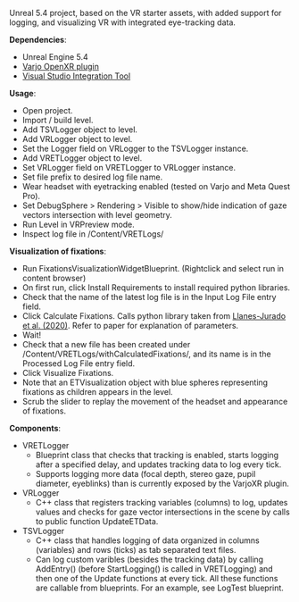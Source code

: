 Unreal 5.4 project, based on the VR starter assets, with added support for logging, and visualizing VR with integrated eye-tracking data.

**Dependencies**:
- Unreal Engine 5.4
- [Varjo OpenXR plugin](https://fab.com/s/5761f1f00efa)
- [Visual Studio Integration Tool](https://fab.com/s/81403d127574)

**Usage**:
- Open project.
- Import / build level.
- Add TSVLogger object to level.
- Add VRLogger object to level.
- Set the Logger field on VRLogger to the TSVLogger instance.
- Add VRETLogger object to level.
- Set VRLogger field on VRETLogger to VRLogger instance.
- Set file prefix to desired log file name.
- Wear headset with eyetracking enabled (tested on Varjo and Meta Quest Pro).
- Set DebugSphere > Rendering > Visible to show/hide indication of gaze vectors intersection with level geometry.
- Run Level in VRPreview mode.
- Inspect log file in /Content/VRETLogs/

**Visualization of fixations**:
- Run FixationsVisualizationWidgetBlueprint. (Rightclick and select run in content browser)
- On first run, click Install Requirements to install required python libraries.
- Check that the name of the latest log file is in the Input Log File entry field.
- Click Calculate Fixations. Calls python library taken from [Llanes-Jurado et al. (2020)](https://www.mdpi.com/1424-8220/20/17/4956). Refer to paper for explanation of parameters.
- Wait!
- Check that a new file has been created under /Content/VRETLogs/withCalculatedFixations/, and its name is in the Processed Log File entry field.
- Click Visualize Fixations.
- Note that an ETVisualization object with blue spheres representing fixations as children appears in the level.
- Scrub the slider to replay the movement of the headset and appearance of fixations.
  

**Components**:
- VRETLogger
  - Blueprint class that checks that tracking is enabled, starts logging after a specified delay, and updates tracking data to log every tick.
  - Supports logging more data (focal depth, stereo gaze, pupil diameter, eyeblinks) than is currently exposed by the VarjoXR plugin.
- VRLogger
  - C++ class that registers tracking variables (columns) to log, updates values and checks for gaze vector intersections in the scene by calls to public function UpdateETData.
- TSVLogger
  - C++ class that handles logging of data organized in columns (variables) and rows (ticks) as tab separated text files.
  - Can log custom varibles (besides the tracking data) by calling AddEntry() (before StartLogging() is called in VRETLogging) and then one of the Update functions at every tick. All these functions are callable from blueprints. For an example, see LogTest blueprint.
 

